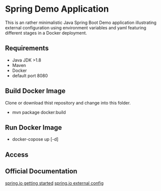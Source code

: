 # Spring Demo Application

This is an rather minimalistic Java Spring Boot Demo application illustrating external configuration using environment variables and yaml featuring different stages in a Docker deployment.

## Requirements

- Java JDK >1.8
- Maven
- Docker
- default port 8080

## Build Docker Image

Clone or download thist repository and change into this folder.

- mvn package docker:build

## Run Docker Image

- docker-copose up [-d]

## Access


## Official Documentation
[spring.io getting started](https://spring.io/guides/gs/spring-boot/)
[spring.io external config](https://docs.spring.io/spring-boot/docs/current/reference/html/boot-features-external-config.html)